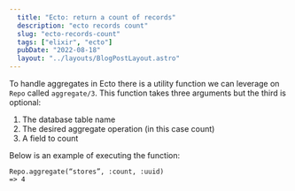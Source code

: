 ```yaml
---
  title: "Ecto: return a count of records"
  description: "ecto records count"
  slug: "ecto-records-count"
  tags: ["elixir", "ecto"]
  pubDate: "2022-08-18"
  layout: "../layouts/BlogPostLayout.astro"
---
```


To handle aggregates in Ecto there is a utility function we can leverage on `Repo` called `aggregate/3`. This function takes three arguments but the third is optional:
1. The database table name
2. The desired aggregate operation (in this case count)
3. A field to count

Below is an example of executing the function:
```
Repo.aggregate(“stores”, :count, :uuid)
=> 4
```
